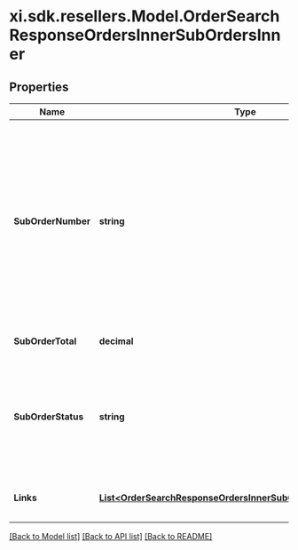 # xi.sdk.resellers.Model.OrderSearchResponseOrdersInnerSubOrdersInner

## Properties

Name | Type | Description | Notes
------------ | ------------- | ------------- | -------------
**SubOrderNumber** | **string** | The sub order number. The two-digit prefix is the warehouse code of the warehouse nearest to the reseller. The middle number is the order number. The two-digit suffix is the sub order number. | [optional] 
**SubOrderTotal** | **decimal** | The total for the suborder. | [optional] 
**SubOrderStatus** | **string** | The status of the suborder. One of:- Shipped, Canceled, Backordered, Processing, On Hold, Delivered | [optional] 
**Links** | [**List&lt;OrderSearchResponseOrdersInnerSubOrdersInnerLinksInner&gt;**](OrderSearchResponseOrdersInnerSubOrdersInnerLinksInner.md) | Link to Order Details for the sub order(s). | [optional] 

[[Back to Model list]](../README.md#documentation-for-models) [[Back to API list]](../README.md#documentation-for-api-endpoints) [[Back to README]](../README.md)

